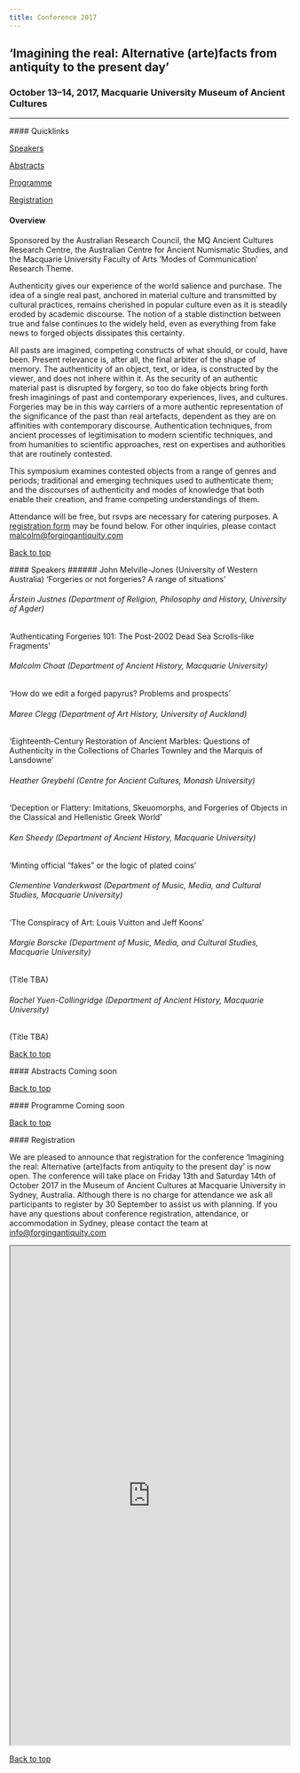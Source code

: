 ```yaml
---
title: Conference 2017
---
```

## ‘Imagining the real: Alternative (arte)facts from antiquity to the present day’

### October 13–14, 2017, Macquarie University Museum of Ancient Cultures
---

<a name="quicklinks"/>
#### Quicklinks

[Speakers](/conference#Speakers)

[Abstracts](/conference#Abstracts)

[Programme](/conference#Programme)

[Registration](/conference#Registration)


#### Overview
Sponsored by the Australian Research Council, the MQ Ancient Cultures Research Centre,  the Australian Centre for Ancient Numismatic Studies, and the Macquarie University Faculty of Arts ‘Modes of Communication’ Research Theme.

Authenticity gives our experience of the world salience and purchase. The idea of a single real past, anchored in material culture and transmitted by cultural practices, remains cherished in popular culture even as it is steadily eroded by academic discourse. The notion of a stable distinction between true and false continues to the widely held, even as everything from fake news to forged objects dissipates this certainty.

All pasts are imagined, competing constructs of what should, or could, have been. Present relevance is, after all, the final arbiter of the shape of memory. The authenticity of an object, text, or idea, is constructed by the viewer, and does not inhere within it. As the security of an authentic material past is disrupted by forgery, so too do fake objects bring forth fresh imaginings of past and contemporary experiences, lives, and cultures. Forgeries may be in this way carriers of a more authentic representation of the significance of the past than real artefacts, dependent as they are on affinities with contemporary discourse. Authentication techniques, from ancient processes of legitimisation to modern scientific techniques, and from humanities to scientific approaches, rest on expertises and authorities that are routinely contested.

This symposium examines contested objects from a range of genres and periods; traditional and emerging techniques used to authenticate them; and the discourses of authenticity and modes of knowledge that both enable their creation, and frame competing understandings of them.

Attendance will be free, but rsvps are necessary for catering purposes. A [registration form](/conference#Registration) may be found below. For other inquiries, please contact [malcolm@forgingantiquity.com](mailto:malcolm@forgingantiquity.com)

[Back to top](/conference#quicklinks)

<a name="Speakers"/>
#### Speakers
###### John Melville-Jones (University of Western Australia)
‘Forgeries or not forgeries? A range of situations’

###### Årstein Justnes (Department of Religion, Philosophy and History, University of Agder)
‘Authenticating Forgeries 101: The Post-2002 Dead Sea Scrolls-like Fragments’

###### Malcolm Choat (Department of Ancient History, Macquarie University)
‘How do we edit a forged papyrus? Problems and prospects’

###### Maree Clegg (Department of Art History, University of Auckland)
‘Eighteenth-Century Restoration of Ancient Marbles:  Questions of Authenticity in the Collections of Charles Townley and the Marquis of Lansdowne’

###### Heather Greybehl (Centre for Ancient Cultures, Monash University)
‘Deception or Flattery: Imitations, Skeuomorphs, and Forgeries of Objects in the Classical and Hellenistic Greek World’

###### Ken Sheedy (Department of Ancient History, Macquarie University)
‘Minting official “fakes” or the logic of plated coins’

###### Clementine Vanderkwast (Department of Music, Media, and Cultural Studies, Macquarie University)
‘The Conspiracy of Art: Louis Vuitton and Jeff Koons’

###### Margie Borscke (Department of Music, Media, and Cultural Studies, Macquarie University)
(Title TBA)

###### Rachel Yuen-Collingridge (Department of Ancient History, Macquarie University)
(Title TBA)

[Back to top](/conference#quicklinks)

<a name="Abstracts"/>
#### Abstracts
Coming soon

[Back to top](/conference#quicklinks)

<a name="Programme"/>
#### Programme
Coming soon

[Back to top](/conference#quicklinks)

<a name="Registration"/>
#### Registration

We are pleased to announce that registration for the conference ‘Imagining the real: Alternative (arte)facts from antiquity to the present day’ is now open. The conference will take place on Friday 13th and Saturday 14th of October 2017 in the Museum of Ancient Cultures at Macquarie University in Sydney, Australia. Although there is no charge for attendance we ask all participants to register by 30 September to assist us with planning.
If you have any questions about conference registration, attendance, or accommodation in Sydney, please contact the team at [info@forgingantiquity.com](mailto:info@forgingantiquity.com)

<iframe src="https://mqedu.qualtrics.com/jfe/form/SV_0IZ2WzAZKZlZMRT" style="width:100%; height:900px">
</iframe>

[Back to top](/conference#quicklinks)
